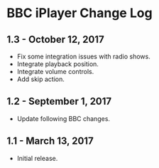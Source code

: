 BBC iPlayer Change Log
======================

1.3 - October 12, 2017
-------------------

  * Fix some integration issues with radio shows.
  * Integrate playback position.
  * Integrate volume controls.
  * Add skip action.

1.2 - September 1, 2017
---------------------

  * Update following BBC changes.

1.1 - March 13, 2017
--------------------

  * Initial release.
